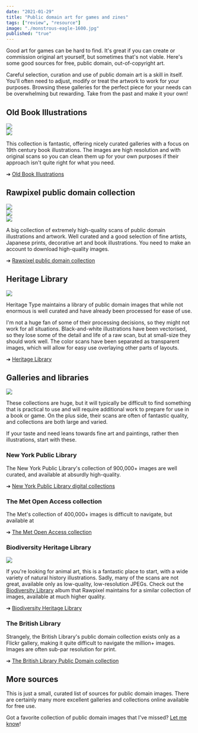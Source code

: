 ```yaml
---
date: "2021-01-29"
title: "Public domain art for games and zines"
tags: ["review", "resource"]
image: "./monstrous-eagle-1600.jpg"
published: "true"
---
```


Good art for games can be hard to find. It's great if you can create or commission original art yourself, but sometimes that's not viable. Here's some good sources for free, public domain, out-of-copyright art.

Careful selection, curation and use of public domain art is a skill in itself. You'll often need to adjust, modify or treat the artwork to work for your purposes. Browsing these galleries for the perfect piece for your needs can be overwhelming but rewarding. Take from the past and make it your own!

## Old Book Illustrations

<div class="image-container">
    <a href="https://www.oldbookillustrations.com/illustrations/monstrous-eagle/">
        <img src="./monstrous-eagle-1600.jpg" />
    </a>
</div>

<div class="image-container">
    <a href="https://www.oldbookillustrations.com/illustrations/clara-tragedian/">
        <img src="./clara-tragedian-1600.jpg" />
    </a>
</div>



This collection is fantastic, offering nicely curated galleries with a focus on 19th century book illustrations. The images are high resolution and with original scans so you can clean them up for your own purposes if their approach isn't quite right for what you need.

➔ [Old Book Illustrations](https://www.oldbookillustrations.com/)

## Rawpixel public domain collection

<div class="image-container">
    <a href="https://www.rawpixel.com/image/514946/free-illustration-image-house-holland-1600s">
        <img src="./pd20-50-07-jj_2.jpg" />
    </a>
</div>

<div class="image-container">
    <a href="https://www.rawpixel.com/image/2051892/illustration-from-lanimal-dans-decoration">
        <img src="./pd21-1903-a-24111-6-jj.jpg" />
    </a>
</div>

<div class="image-container">
    <a href="https://www.rawpixel.com/image/560542/japanese-flower-print">
        <img src="./pd28-014-jj_1.jpg" />
    </a>
</div>

A big collection of extremely high-quality scans of public domain illustrations and artwork. Well curated and a good selection of fine artists, Japanese prints, decorative art and book illustrations. You need to make an account to download high-quality images.

➔ [Rawpixel public domain collection](https://www.rawpixel.com/category/53/public-domain)

## Heritage Library

<div class="image-container">
    <a href="https://www.heritagetype.com/pages/free-vintage-skeleton-illustrations">
        <img src="./htc-skeleton.png" />
    </a>
</div>

Heritage Type maintains a library of public domain images that while not enormous is well curated and have already been processed for ease of use.

I'm not a huge fan of some of their processing decisions, so they might not work for all situations. Black-and-white illustrations have been vectorised, so they lose some of the detail and life of a raw scan, but at small-size they should work well. The color scans have been separated as transparent images, which will allow for easy use overlaying other parts of layouts.

➔ [Heritage Library](https://www.heritagetype.com/collections/free-vintage-illustrations)

## Galleries and libraries 

<div class="image-container right">
    <a href="https://digitalcollections.nypl.org/items/77b2d0a0-17e1-0135-efd4-15e0c1b47cfc">
        <img src="./balloonist.jpg" />
    </a>
</div>

These collections are huge, but it will typically be difficult to find something that is practical to use and will require additional work to prepare for use in a book or game. On the plus side, their scans are often of fantastic quality, and collections are both large and varied.

If your taste and need leans towards fine art and paintings, rather then illustrations, start with these.

### New York Public Library 

The New York Public Library's collection of 900,000+ images are well curated, and available at absurdly high-quality.  

➔ [New York Public Library digital collections](https://digitalcollections.nypl.org/)  

### The Met Open Access collection

The Met's collection of 400,000+ images is difficult to navigate, but available at 

➔ [The Met Open Access collection](https://www.metmuseum.org/about-the-met/policies-and-documents/open-access)  

### Biodiversity Heritage Library

<div class="image-container right">
    <a href="https://www.flickr.com/photos/internetarchivebookimages/16097162363/in/photolist-qwsay8-roJQC6-of26G9-y7JLr8-odmTB7-qwkkMQ-ov64hd-odwcBi-otrLfY-ybBf9J-ytW19H-ytVwbi-owz8XV-ot7Ysa-x2GaTj-of1x7M-owu2Up-yp7P74-ytLZCF-odv2VA-xXGmpu-odwjte-w8nwa8-osPvpm-y7Ccdq-qBaABu-oc17yg-wZabzw-r7djb8-xwjTBM-yoc53L-oweDtv-otkgz2-otsHRR-yqSWvQ-xPR1aT-r7HYze-ysb6e7-ytPYke-yt75VX-xw5wk7-x7k2uQ-otzCWr-ytTqJk-of1Aet-owiHEY-wWw4in-xPhzm9-oeXMQo-xwbiMt">
        <img src="./16097162363_b744543f94_o.jpg" />
    </a>
</div>

If you're looking for animal art, this is a fantastic place to start, with a wide variety of natural history illustrations. Sadly, many of the scans are not great, available only as low-quality, low-resolution JPEGs. Check out the [Biodiversity Library](https://www.rawpixel.com/board/1318074/biodiversity-public-domain-i-plants-nature-i-free-high-resolution-cc0-images?sort=curated&mode=shop&page=1) album that Rawpixel maintains for a similar collection of images, available at much higher quality.

➔ [Biodiversity Heritage Library](https://www.flickr.com/search/?tags=bookcollectionbiodiversity)  

### The British Library

Strangely, the British Library's public domain collection exists only as a Flickr gallery, making it quite difficult to navigate the million+ images. Images are often sub-par resolution for print.

➔ [The British Library Public Domain collection](https://www.flickr.com/photos/britishlibrary/albums)  

## More sources

This is just a small, curated list of sources for public domain images. There are certainly many more excellent galleries and collections online available for free use.

Got a favorite collection of public domain images that I've missed? [Let me know](https://twitter.com/isaacwilliams)!
